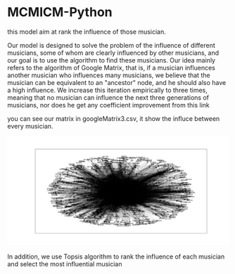 # MCMICM-Python

this model aim at rank the influence of those musician. 

Our model is designed to solve the problem of the influence of different musicians, some of whom are clearly influenced by other musicians, and our goal is to use the algorithm to find these musicians.
Our idea mainly refers to the algorithm of Google Matrix, that is, if a musician influences another musician who influences many musicians, we believe that the musician can be equivalent to an "ancestor" node, and he should also have a high influence.
We increase this iteration empirically to three times, meaning that no musician can influence the next three generations of musicians, nor does he get any coefficient improvement from this link

you can see our matrix in googleMatrix3.csv, it show the influce between every musician.

![](./Figure_1.png)

In addition, we use Topsis algorithm to rank the influence of each musician and select the most influential musician
